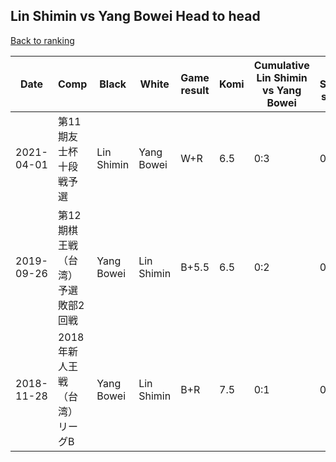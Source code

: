## Lin Shimin vs Yang Bowei Head to head

[Back to ranking](../../index.md)




| **Date** | **Comp** | **Black** | **White** | **Game result** | **Komi** | **Cumulative Lin Shimin vs Yang Bowei** | **Lin Shimin streak** | **Yang Bowei streak** | 
| --- | --- | --- | --- | --- | --- | --- | --- | --- |
| 2021-04-01 | 第11期友士杯十段戦予選 | Lin Shimin | Yang Bowei | W+R | 6.5 | 0:3 | 0 | 3 | 
| 2019-09-26 | 第12期棋王戦（台湾）予選敗部2回戦 | Yang Bowei | Lin Shimin | B+5.5 | 6.5 | 0:2 | 0 | 2 | 
| 2018-11-28 | 2018年新人王戦（台湾）リーグB | Yang Bowei | Lin Shimin | B+R | 7.5 | 0:1 | 0 | 1 |




